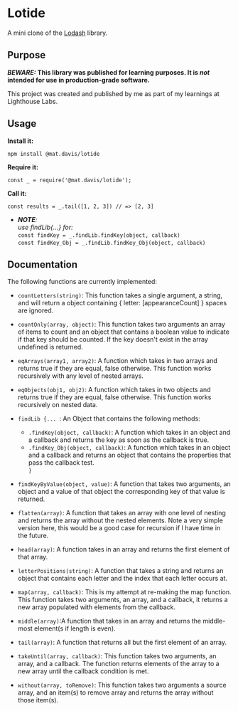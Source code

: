 # Lotide

A mini clone of the [Lodash](https://lodash.com) library.

## Purpose

**_BEWARE:_ This library was published for learning purposes. It is _not_ intended for use in production-grade software.**

This project was created and published by me as part of my learnings at Lighthouse Labs. 

## Usage

**Install it:**

`npm install @mat.davis/lotide`

**Require it:**

`const _ = require('@mat.davis/lotide');`

**Call it:**

`const results = _.tail([1, 2, 3]) // => [2, 3]`
* *__NOTE__:* \
*use findLib{...} for:* \
`const findKey = _.findLib.findKey(object, callback)`\
`const findKey_Obj = _.findLib.findKey_Obj(object, callback)`
## Documentation

The following functions are currently implemented:

* `countLetters(string)`: This function takes a single argument, a string, and will return a object containing { letter: [appearanceCount] } spaces are ignored.
* `countOnly(array, object)`: This function takes two arguments an array of items to count and an object that contains a boolean value to indicate if that key should be counted. If the key doesn't exist in the array undefined is returned.

* `eqArrays(array1, array2)`: A function which takes in two arrays and returns true if they are equal, false otherwise. This function works recursively with any level of nested arrays.

* `eqObjects(obj1, obj2)`: A function which takes in two objects and returns true if they are equal, false otherwise. This function works recursively on nested data.
* `findLib {... `: An Object that contains the following methods: 
  * `.findKey(object, callback)`: A function which takes in an object and a callback and returns the key as soon as the callback is true.
  * `.findKey_Obj(object, callback)`: A function which takes in an object and a callback and returns an object that contains the properties that pass the callback test. \
`}`
* `findKeyByValue(object, value)`: A function that takes two arguments, an object and a value of that object the corresponding key of that value is returned.

* `flatten(array)`: A function that takes an array with one level of nesting and returns the array without the nested elements. Note a very simple version here, this would be a good case for recursion if I have time in the future.
* `head(array)`: A function takes in an array and returns the first element of that array.
* `letterPositions(string)`: A function that takes a string and returns an object that contains each letter and the index that each letter occurs at.
* `map(array, callback)`: This is my attempt at re-making the map function. This function takes two arguments, an array, and a callback, it returns a new array populated with elements from the callback.
* `middle(array)`:A function that takes in an array and returns the middle-most element(s if length is even).
* `tail(array)`: A function that returns all but the first element of an array.
* `takeUntil(array, callback)`: This function takes two arguments, an array, and a callback. The function returns elements of the array to a new array until the callback condition is met.
* `without(array, toRemove)`: This function takes two arguments a source array, and an item(s) to remove array and returns the array without those item(s).
